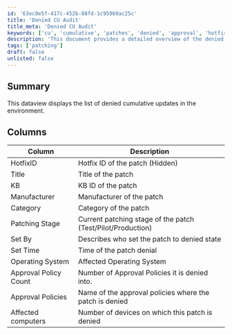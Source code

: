 ```yaml
---
id: '63ec0e5f-417c-452b-88fd-1c95969ac25c'
title: 'Denied CU Audit'
title_meta: 'Denied CU Audit'
keywords: ['cu', 'cumulative', 'patches', 'denied', 'approval', 'hotfix', 'kb', 'devices']
description: 'This document provides a detailed overview of the denied cumulative updates within the environment, including relevant approval policies, hotfix IDs, and affected devices.'
tags: ['patching']
draft: false
unlisted: false
---
```


## Summary

This dataview displays the list of denied cumulative updates in the environment.

## Columns

| Column             | Description                                                      |
|--------------------|------------------------------------------------------------------|
| HotfixID           | Hotfix ID of the patch (Hidden)                                   |
| Title              | Title of the patch                                             |
| KB                 | KB ID of the patch                                              |
| Manufacturer       | Manufacturer of the patch                                       |
| Category           | Category of the patch                                          |
| Patching Stage     | Current patching stage of the patch (Test/Pilot/Production)    |
| Set By              | Describes who set the patch to denied state                     |
| Set Time           | Time of the patch denial                                        |
| Operating System   | Affected Operating System                                        |
| Approval Policy Count | Number of Approval Policies it is denied into.                |
| Approval Policies    | Name of the approval policies where the patch is denied          |
| Affected computers    | Number of devices on which this patch is denied                 |